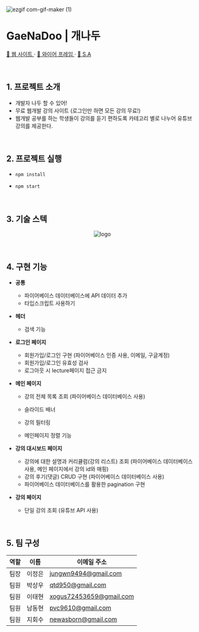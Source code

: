 ![ezgif com-gif-maker (1)](https://user-images.githubusercontent.com/99702761/215339490-0a4b255c-cac3-4384-aa21-f4d842442db1.gif)
# GaeNaDoo | 개나두

<p><a href='https://gnd-project.vercel.app/'>🔗 웹 사이트 </a> · <a href='https://www.figma.com/file/fC3JHJ1fwaoNHlQmM2VU73/ProjectB4?node-id=0%3A1'>🔗 와이어 프레임 </a> · <a href='https://slash-quiver-80f.notion.site/e47d9765fa854a98add99c778a6f2df1'>🔗 S.A </a> </p>
<br/>


## 1. 프로젝트 소개

- 개발자 나두 할 수 있어!
- 무료 웹개발 강의 사이트 (로그인만 하면 모든 강의 무료!)
- 웹개발 공부를 하는 학생들이 강의를 듣기 편하도록 카테고리 별로 나누어 유튜브 강의를 제공한다.


<br/>


## 2. 프로젝트 실행

- ```sh
  npm install
  ```
- ```sh
  npm start
  ```


<br/>


## 3. 기술 스텍

<p align="center"><img src="https://s3.us-west-2.amazonaws.com/secure.notion-static.com/4da56ad1-2b6f-404f-9e1b-1a3829e0d2d0/Untitled.png?X-Amz-Algorithm=AWS4-HMAC-SHA256&X-Amz-Content-Sha256=UNSIGNED-PAYLOAD&X-Amz-Credential=AKIAT73L2G45EIPT3X45%2F20230129%2Fus-west-2%2Fs3%2Faws4_request&X-Amz-Date=20230129T145713Z&X-Amz-Expires=86400&X-Amz-Signature=13549d8cd1040b37b5fa1751dcbb9e461f84a022f5dc0e4fcfda7e97a1a1fdd1&X-Amz-SignedHeaders=host&response-content-disposition=filename%3D%22Untitled.png%22&x-id=GetObject" alt="logo"></p>


<br/>


## 4. 구현 기능



- **공통**
  - 파이어베이스 데이터베이스에 API 데이터 추가
  - 타입스크립트 사용하기
- **헤더**
  - 검색 기능
- **로그인 페이지**
  - 회원가입/로그인 구현 (파이어베이스 인증 사용, 이메일, 구글계정)
  - 회원가입/로그인 유효성 검사
  - 로그아웃 시 lecture페이지 접근 금지
- **메인 페이지**

  - 강의 전체 목록 조회
    (파이어베이스 데이터베이스 사용)
  - 슬라이드 배너
  - 강의 필터링

  - 메인페이지 정렬 기능

- **강의 대시보드 페이지**
  - 강의에 대한 설명과 커리큘럼(강의 리스트) 조회
    (파이어베이스 데이터베이스 사용, 메인 페이지에서 강의 id와 매핑)
  - 강의 후기(댓글) CRUD 구현
    (파이어베이스 데이터베이스 사용)
  - 파이어베이스 데이터베이스를 활용한 pagination 구현
- **강의 페이지**
  - 단일 강의 조회
    (유튜브 API 사용)

<br/>


## 5. 팀 구성

| 역할 | 이름 | 이메일 주소 |
| --- | --- | --- |
| 팀장 | 이정은 | jungwn9494@gmail.com |
| 팀원 | 박상우 | qtd950@gmail.com |
| 팀원 | 이태현 | xogus72453659@gmail.com |
| 팀원 | 남동현 | pvc9610@gmail.com |
| 팀원 | 지회수 | newasborn@gmail.com |


